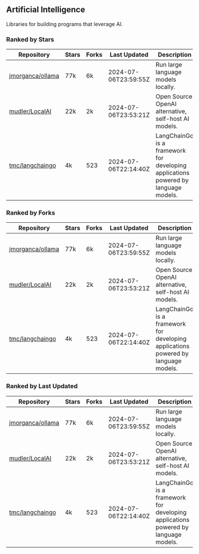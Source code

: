 ## Artificial Intelligence

Libraries for building programs that leverage AI.

### Ranked by Stars

| Repository | Stars | Forks | Last Updated | Description | 
|------------|-------|-------|--------------|-------------|
| [jmorganca/ollama](https://github.com/jmorganca/ollama) | 77k | 6k | 2024-07-06T23:59:55Z |  Run large language models locally. |
| [mudler/LocalAI](https://github.com/mudler/LocalAI) | 22k | 2k | 2024-07-06T23:53:21Z |  Open Source OpenAI alternative, self-host AI models. |
| [tmc/langchaingo](https://github.com/tmc/langchaingo) | 4k | 523 | 2024-07-06T22:14:40Z |  LangChainGo is a framework for developing applications powered by language models. |

### Ranked by Forks

| Repository | Stars | Forks | Last Updated | Description | 
|------------|-------|-------|--------------|-------------|
| [jmorganca/ollama](https://github.com/jmorganca/ollama) | 77k | 6k | 2024-07-06T23:59:55Z |  Run large language models locally. |
| [mudler/LocalAI](https://github.com/mudler/LocalAI) | 22k | 2k | 2024-07-06T23:53:21Z |  Open Source OpenAI alternative, self-host AI models. |
| [tmc/langchaingo](https://github.com/tmc/langchaingo) | 4k | 523 | 2024-07-06T22:14:40Z |  LangChainGo is a framework for developing applications powered by language models. |

### Ranked by Last Updated

| Repository | Stars | Forks | Last Updated | Description | 
|------------|-------|-------|--------------|-------------|
| [jmorganca/ollama](https://github.com/jmorganca/ollama) | 77k | 6k | 2024-07-06T23:59:55Z |  Run large language models locally. |
| [mudler/LocalAI](https://github.com/mudler/LocalAI) | 22k | 2k | 2024-07-06T23:53:21Z |  Open Source OpenAI alternative, self-host AI models. |
| [tmc/langchaingo](https://github.com/tmc/langchaingo) | 4k | 523 | 2024-07-06T22:14:40Z |  LangChainGo is a framework for developing applications powered by language models. |

